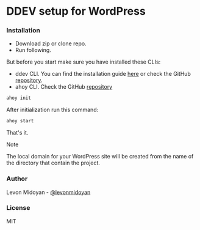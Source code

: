DDEV setup for WordPress
===

### Installation
- Download zip or clone repo.
- Run following.

But before you start make sure you have installed these CLIs:
- ddev CLI. You can find the installation guide [here](https://ddev.com/get-started/) 
  or check the GitHub [repository](https://github.com/ddev/ddev).
- ahoy CLI. Check the GitHub [repository](https://github.com/ahoy-cli/ahoy) 

```bash
ahoy init
```
After initialization run this command:

```bash
ahoy start
```

That's it.

> [!NOTE]
> The local domain for your WordPress site will be created from the name of the directory that contain the project.

### Author
Levon Midoyan - [@levonmidoyan](https://github.com/levonmidoyan)

### License
MIT
